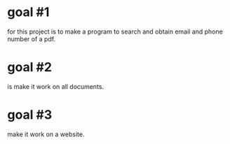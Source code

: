 # goal #1 
for this project is to make a program to search and obtain email and phone number of a pdf.


# goal #2
is make it work on all documents.


# goal #3
make it work on a website.
